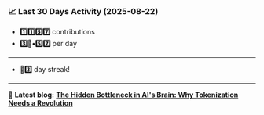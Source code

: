 <!--START_STATS-->
### 📈 Last 30 Days Activity (2025-08-22)  
- **1️⃣1️⃣5️⃣7️⃣** contributions  
- **3️⃣🎱•5️⃣7️⃣** per day
---
- **🎱3️⃣** day streak!
---
📝 **Latest blog:** [**The Hidden Bottleneck in AI's Brain: Why Tokenization Needs a Revolution**](https://andriak.com/blog/tokenization-revolution)
<!--END_STATS-->

